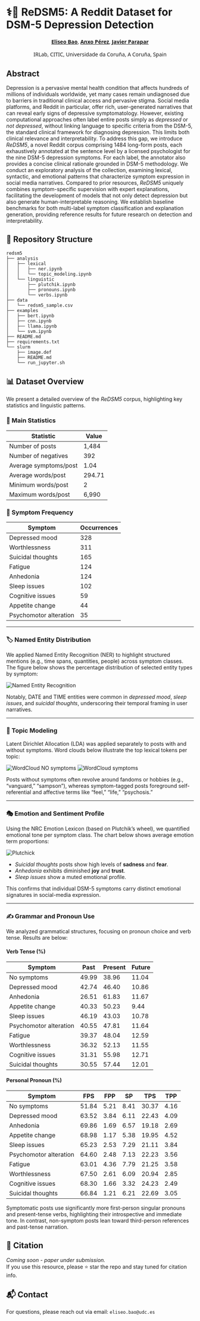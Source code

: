 # ⚕️💬 ReDSM5: A Reddit Dataset for DSM-5 Depression Detection

<!-- Author list (center-aligned) -->
<div style="text-align:center; line-height:1.4; font-family:system-ui, sans-serif;">

  <!-- Authors with numbered affiliations -->
  <a href="mailto:eliseo.bao@udc.es"><strong>Eliseo Bao</strong></a>, <a href="mailto:anxo.pvila@udc.es"><strong>Anxo Pérez</strong></a>, <a href="mailto:javier.parapar@udc.es"><strong>Javier Parapar</strong></a>

  <!-- Affiliation list -->
  IRLab, CITIC, Universidade da Coruña, A Coruña, Spain<br>

</div>

## Abstract
Depression is a pervasive mental health condition that affects hundreds of millions of individuals worldwide, yet many cases remain undiagnosed due to barriers in traditional clinical access and pervasive stigma. Social media platforms, and Reddit in particular, offer rich, user-generated narratives that can reveal early signs of depressive symptomatology. However, existing computational approaches often label entire posts simply as *depressed* or *not depressed*, without linking language to specific criteria from the DSM-5, the standard clinical framework for diagnosing depression. This limits both clinical relevance and interpretability. To address this gap, we introduce *ReDSM5*, a novel Reddit corpus comprising 1484 long-form posts, each exhaustively annotated at the sentence level by a licensed psychologist for the nine DSM-5 depression symptoms. For each label, the annotator also provides a concise clinical rationale grounded in DSM-5 methodology. We conduct an exploratory analysis of the collection, examining lexical, syntactic, and emotional patterns that characterize symptom expression in social media narratives. Compared to prior resources, *ReDSM5* uniquely combines symptom-specific supervision with expert explanations, facilitating the development of models that not only detect depression but also generate human-interpretable reasoning. We establish baseline benchmarks for both multi-label symptom classification and explanation generation, providing reference results for future research on detection and interpretability.


## 📁 Repository Structure

```text
redsm5
├── analysis
│   ├── lexical
│   │   ├── ner.ipynb
│   │   └── topic_modeling.ipynb
│   └── linguistic
│       ├── plutchik.ipynb
│       ├── pronouns.ipynb
│       └── verbs.ipynb
├── data
│   └── redsm5_sample.csv
├── examples
│   ├── bert.ipynb
│   ├── cnn.ipynb
│   ├── llama.ipynb
│   └── svm.ipynb
├── README.md
├── requirements.txt
└── slurm
    ├── image.def
    ├── README.md
    └── run_jupyter.sh
```

## 📊 Dataset Overview

We present a detailed overview of the *ReDSM5* corpus, highlighting key statistics and linguistic patterns.

### 🧮 Main Statistics

| Statistic             | Value  |
| --------------------- | ------ |
| Number of posts       | 1,484  |
| Number of negatives   | 392    |
| Average symptoms/post | 1.04   |
| Average words/post    | 294.71 |
| Minimum words/post    | 2      |
| Maximum words/post    | 6,990  |


### 📌 Symptom Frequency

| Symptom                | Occurrences |
| ---------------------- | ----------- |
| Depressed mood         | 328         |
| Worthlessness          | 311         |
| Suicidal thoughts      | 165         |
| Fatigue                | 124         |
| Anhedonia              | 124         |
| Sleep issues           | 102         |
| Cognitive issues       | 59          |
| Appetite change        | 44          |
| Psychomotor alteration | 35          |

---

### 🏷️ Named Entity Distribution

We applied Named Entity Recognition (NER) to highlight structured mentions (e.g., time spans, quantities, people) across symptom classes. The figure below shows the percentage distribution of selected entity types by symptom:

![Named Entity Recognition](analysis/visuals/png/ner.png)

Notably, DATE and TIME entities were common in *depressed mood*, *sleep issues*, and *suicidal thoughts*, underscoring their temporal framing in user narratives.

---

### 🧠 Topic Modeling

Latent Dirichlet Allocation (LDA) was applied separately to posts with and without symptoms. Word clouds below illustrate the top lexical tokens per topic:

![WordCloud NO symptoms](analysis/visuals/png/wordcloud_NO_symptoms.png)
![WordCloud symptoms](analysis/visuals/png/wordcloud_symptoms.png)

Posts without symptoms often revolve around fandoms or hobbies (e.g., “vanguard,” “sampson”), whereas symptom-tagged posts foreground self-referential and affective terms like “feel,” “life,” “psychosis.”

---

### 🎭 Emotion and Sentiment Profile

Using the NRC Emotion Lexicon (based on Plutchik’s wheel), we quantified emotional tone per symptom class. The chart below shows average emotion term proportions:

![Plutchick](analysis/visuals/png/plutchik.png)

* *Suicidal thoughts* posts show high levels of **sadness** and **fear**.
* *Anhedonia* exhibits diminished **joy** and **trust**.
* *Sleep issues* show a muted emotional profile.

This confirms that individual DSM-5 symptoms carry distinct emotional signatures in social-media expression.

---

### ✍️ Grammar and Pronoun Use

We analyzed grammatical structures, focusing on pronoun choice and verb tense. Results are below:

#### Verb Tense (%)

| Symptom                | Past  | Present | Future |
| ---------------------- | ----- | ------- | ------ |
| No symptoms            | 49.99 | 38.96   | 11.04  |
| Depressed mood         | 42.74 | 46.40   | 10.86  |
| Anhedonia              | 26.51 | 61.83   | 11.67  |
| Appetite change        | 40.33 | 50.23   | 9.44   |
| Sleep issues           | 46.19 | 43.03   | 10.78  |
| Psychomotor alteration | 40.55 | 47.81   | 11.64  |
| Fatigue                | 39.37 | 48.04   | 12.59  |
| Worthlessness          | 36.32 | 52.13   | 11.55  |
| Cognitive issues       | 31.31 | 55.98   | 12.71  |
| Suicidal thoughts      | 30.55 | 57.44   | 12.01  |


#### Personal Pronoun (%)

| Symptom                | FPS   | FPP  | SP   | TPS   | TPP  |
| ---------------------- | ----- | ---- | ---- | ----- | ---- |
| No symptoms            | 51.84 | 5.21 | 8.41 | 30.37 | 4.16 |
| Depressed mood         | 63.52 | 3.84 | 6.11 | 22.43 | 4.09 |
| Anhedonia              | 69.86 | 1.69 | 6.57 | 19.18 | 2.69 |
| Appetite change        | 68.98 | 1.17 | 5.38 | 19.95 | 4.52 |
| Sleep issues           | 65.23 | 2.53 | 7.29 | 21.11 | 3.84 |
| Psychomotor alteration | 64.60 | 2.48 | 7.13 | 22.23 | 3.56 |
| Fatigue                | 63.01 | 4.36 | 7.79 | 21.25 | 3.58 |
| Worthlessness          | 67.50 | 2.61 | 6.09 | 20.94 | 2.85 |
| Cognitive issues       | 68.30 | 1.66 | 3.32 | 24.23 | 2.49 |
| Suicidal thoughts      | 66.84 | 1.21 | 6.21 | 22.69 | 3.05 |


Symptomatic posts use significantly more first-person singular pronouns and present-tense verbs, highlighting their introspective and immediate tone. In contrast, non-symptom posts lean toward third-person references and past-tense narration.


## 📝 Citation

*Coming soon - paper under submission.*  
If you use this resource, please ⭐ star the repo and stay tuned for citation info.

## 📬 Contact

For questions, please reach out via email: `eliseo.bao@udc.es`